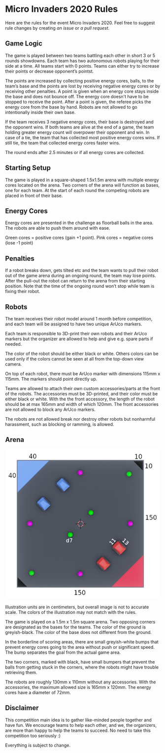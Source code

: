 #  Micro Invaders 2020 Rules

Here are the rules for the event Micro Invaders 2020. Feel free to suggest rule changes by creating *an issue* or *a pull request*.


## Game Logic

The game is played between two teams battling each other in short 3 or 5 rounds showdowns. Each team has two autonomous robots playing for their side at a time. All teams  start with 0 points. Teams can either try to increase their points or decrease opponent’s pointst.

The points are increased by collecting positive energy cores, balls, to the team’s base and the points are lost by receiving negative energy cores or by receiving other penalties. A point is given when an energy core stays inside the base and does not bounce off. The energy core doesn't have to be stopped to receive the point. After a point is given, the referee picks the energy core from the base by hand. Robots are not allowed to go intentionally inside their own base.

If the team receives 3 negative energy cores, their base is destroyed and the opponent wins. If both teams are alive at the end of a game, the team holding greater energy count will overpower their opponent and win. In case of a tie, the team that has collected most positive energy cores wins. If still tie, the team that collected energy cores faster wins.

The round ends after 2.5 minutes or if all energy cores are collected.

## Starting Setup

The game is played in a square-shaped 1.5x1.5m arena with multiple energy cores located on the arena. Two corners of the arena will function as bases, one for each team. At the start of each round the competing robots are placed in front of their base.

## Energy Cores

Energy cores are presented in the challenge as floorball balls in the area. The robots are able to push them around with ease.

Green cores = positive cores (gain +1 point).
Pink cores = negative cores (lose -1 point)

## Penalties

If a robot breaks down, gets tilted etc and the team wants to pull their robot out of the game arena during an ongoing round, the team may lose points. After the pull-out the robot can return to the arena from their starting position. Note that the time of the ongoing round won’t stop while team is fixing their robot.

## Robots

The team receives their robot model around 1 month before competition, and each team will be assigned to have two unique ArUco markers.

Each team is responsible to 3D-print their own robots and their ArUco markers but the organizer are allowed to help and give e.g. spare parts if needed.

The color of the robot should be either black or white. Others colors can be used only if the colors cannot be seen at all from the top-down view camera.

On top of each robot, there must be ArUco marker with dimensions 115mm x 115mm. The markers should point directly up.

Teams are allowed to attach their own custom accessories/parts at the front of the robots. The accessories must be 3D-printed, and their color must be either black or white. With the the front accessory, the length of the robot should be at max 165mm and width of which 120mm. The front accessories are not allowed to block any ArUco markers.

The robots are not allowed break nor destroy other robots but nonharmful harassment, such as blocking or ramming, is allowed. 

## Arena

![arena.png](arena.png)

Illustration units are in centimeters, but overall image is not to accurate scale. The colors of the illustration may not match with the rules.

The game is played on a 1.5m x 1.5m square arena. Two opposing corners are designated as the bases for the teams. The color of the ground is greyish-black. The color of the base does not different from the ground.

In the borderline of scoring areas, there are small greyish-white bumps that prevent energy cores going to the area without push or significant speed. The bump separates the goal from the actual game area. 

The two corners, marked with black, have small bumpers that prevent the balls from getting stuck in the corners, where the robots might have trouble retrieving them.

The robots are roughly 130mm x 110mm without any accessories. With the accessories, the maximum allowed size is 165mm x 120mm. The energy cores have a diameter of 72mm.


## Disclaimer

This competition main idea is to gather like-minded people together and have fun. We encourage teams to help each other, and we, the organizers, are more than happy to help the teams to succeed. No need to take this competition too seriously :)

Everything is subject to change.
